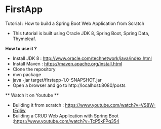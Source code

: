 # FirstApp
Tutorial : How to build a Spring Boot Web Application from Scratch

* This tutorial is built using Oracle JDK 8, Spring Boot, Spring Data, Thymeleaf.

**How to use it ?**

- Install JDK 8 : http://www.oracle.com/technetwork/java/index.html
- Install Maven : https://maven.apache.org/install.html
- Clone the repository
- mvn package
- java -jar target/firstapp-1.0-SNAPSHOT.jar
- Open a browser and go to http://localhost:8080/posts

** Watch it on Youtube **

- Building it from scratch : https://www.youtube.com/watch?v=VS8W-tEqIiw
- Building a CRUD Web Application with Spring Boot :https://www.youtube.com/watch?v=TcP5kFPq354